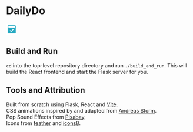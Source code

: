 # DailyDo

![Icon](Frontend/public/icons8-daily-30.png)


## Build and Run
`cd` into the top-level repository directory and run ```./build_and_run```. This will build the React frontend and start the Flask server for you.



## Tools and Attribution
Built from scratch using Flask, React and [Vite](https://vitejs.dev).  
CSS animations inspired by and adapted from [Andreas Storm](https://codepen.io/avstorm/pens/public).  
Pop Sound Effects from <a href="https://pixabay.com/sound-effects/?utm_source=link-attribution&utm_medium=referral&utm_campaign=music&utm_content=39222">Pixabay</a>.  
Icons from [feather](https://feathericons.com) and [icons8](icons8.com).
